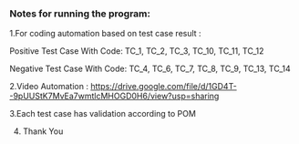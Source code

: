 <H3>Notes for running the program:</h3>

1.For coding automation based on test case result :

Positive Test Case With Code: TC_1, TC_2, TC_3, TC_10, TC_11, TC_12

Negative Test Case With Code: TC_4, TC_6, TC_7, TC_8, TC_9, TC_13, TC_14 

2.Video Automation : https://drive.google.com/file/d/1GD4T--9pUUStK7MvEa7wmtlcMHOGD0H6/view?usp=sharing

3.Each test case has validation according to POM

4. Thank You
